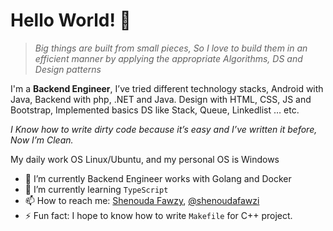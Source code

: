 <!--
**Shenouda-Fawzy/Shenouda-Fawzy** is a ✨ _special_ ✨ repository because its `README.md` (this file) appears on your GitHub profile.

Here are some ideas to get you started:

- 🔭 I’m currently working on ...
- 🌱 I’m currently learning ...
- 👯 I’m looking to collaborate on ...
- 🤔 I’m looking for help with ...
- 💬 Ask me about ...
- 📫 How to reach me: ...
- 😄 Pronouns: ...
- ⚡ Fun fact: ...
-->


# Hello World! 👋

> _Big things are built from small pieces, So I love to build them in an efficient manner by applying the appropriate  Algorithms, DS and Design patterns_  

I'm a **Backend Engineer**, I’ve tried different technology stacks, Android with Java, Backend with php, .NET and Java. Design with HTML, CSS, JS and Bootstrap, Implemented basics DS like Stack, Queue, Linkedlist … etc.

_I Know how to write dirty code because it’s easy and I’ve written it before, Now I’m Clean._

My daily work OS Linux/Ubuntu, and my personal OS is Windows

- 🔭 I’m currently Backend Engineer works with Golang and Docker
- 🌱 I’m currently learning `TypeScript`
- 📫 How to reach me: [Shenouda Fawzy](https://www.linkedin.com/in/shenoudafawzy/), [@shenoudafawzi](https://twitter.com/ShenoudaFawzi)
- ⚡ Fun fact: I hope to know how to write `Makefile` for C++ project.
